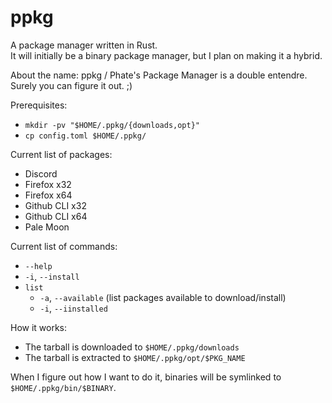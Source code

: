 # ppkg

A package manager written in Rust.<br>
It will initially be a binary package manager, but I plan on making it a hybrid.

About the name: ppkg / Phate's Package Manager is a double entendre. Surely you can figure it out. ;)

Prerequisites:
- `mkdir -pv "$HOME/.ppkg/{downloads,opt}"`
- `cp config.toml $HOME/.ppkg/`

Current list of packages:
- Discord
- Firefox x32
- Firefox x64
- Github CLI x32
- Github CLI x64
- Pale Moon

Current list of commands:
- `--help`
- `-i`, `--install`
- `list`
  + `-a`, `--available` (list packages available to download/install)
  + `-i`, `--iinstalled`

How it works:
- The tarball is downloaded to `$HOME/.ppkg/downloads`
- The tarball is extracted to `$HOME/.ppkg/opt/$PKG_NAME`

When I figure out how I want to do it, binaries will be symlinked to `$HOME/.ppkg/bin/$BINARY`.
